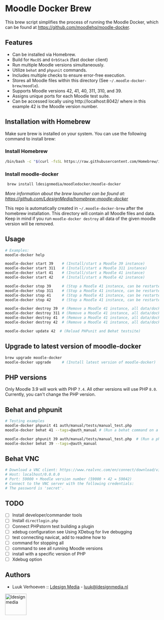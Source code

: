 # Moodle Docker Brew

This brew script simplifies the process of running the Moodle Docker, which can be found at https://github.com/moodlehq/moodle-docker.

## Features
- Can be installed via Homebrew.
- Build for `MacOS` and `OrbStack` (fast docker client)
- Run multiple Moodle versions simultaneously.
- Utilize `behat` and `phpunit` commands.
- Includes multiple checks to ensure error-free execution.
- Stores all Moodle files within this directory (See `~/.moodle-docker-brew/moodle`).
- Supports Moodle versions 42, 41, 40, 311, 310, and 39.
- Assigns unique ports for each Moodle test suite.
- Can be accessed locally using http://localhost:8042/ where in this example 42 is the Moodle version number.


## Installation with Homebrew

Make sure brew is installed on your system. You can use the following command to install brew:

### Install Homebrew
```bash
/bin/bash -c "$(curl -fsSL https://raw.githubusercontent.com/Homebrew/install/HEAD/install.sh)"
```

### Install moodle-docker
```bash
 brew install ldesignmedia/moodledocker/moodle-docker
```
_More information about the brew launcher can be found at: https://github.com/LdesignMedia/homebrew-moodle-docker_


This repo is automatically created in `~/.moodle-docker-brew` after the homebrew installation. This directory will contain all Moodle files and data.
Keep in mind if you run `moodle-docker destroy` all data of the given moodle version will be removed.

## Usage

```bash
# Examples:
moodle-docker help

moodle-docker start 39    # (Install/start a Moodle 39 instance)
moodle-docker start 311   # (Install/start a Moodle 311 instance)
moodle-docker start 41    # (Install/start a Moodle 41 instance)
moodle-docker start 42    # (Install/start a Moodle 42 instance)

moodle-docker stop 39     # (Stop a Moodle 41 instance, can be restarted with the start command)
moodle-docker stop 311    # (Stop a Moodle 41 instance, can be restarted with the start command)
moodle-docker stop 41     # (Stop a Moodle 41 instance, can be restarted with the start command)
moodle-docker stop 42     # (Stop a Moodle 41 instance, can be restarted with the start command)

moodle-docker destroy 39  # (Remove a Moodle 41 instance, all data/docker containers will be removed)
moodle-docker destroy 311 # (Remove a Moodle 41 instance, all data/docker containers will be removed)
moodle-docker destroy 41  # (Remove a Moodle 41 instance, all data/docker containers will be removed)
moodle-docker destroy 42  # (Remove a Moodle 41 instance, all data/docker containers will be removed)

moodle-docker update 42  # (Reload PHPunit and Behat testsite)
```

## Upgrade to latest version of moodle-docker

```bash
brew upgrade moodle-docker
moodle-docker upgrade     # (Install latest version of moodle-docker)
```

## PHP versions

Only Moodle 3.9 will work with PHP `7.4`. All other versions will use PHP `8.0`. 
Currently, you can't change the PHP version.


## Behat and phpunit

```bash
# Testing examples
moodle-docker phpunit 41 auth/manual/tests/manual_test.php
moodle-docker behat 41 --tags=@auth_manual # (Run a behat command on a running Moodle 41 instance)

moodle-docker phpunit 39 auth/manual/tests/manual_test.php  # (Run a phpunit command on a running Moodle 39 instance)
moodle-docker behat 39 --tags=@auth_manual
```
## Behat VNC

```bash
# Download a VNC client: https://www.realvnc.com/en/connect/download/viewer/
# Host: localhost/0.0.0.0
# Port: 59000 + Moodle version number (59000 + 42 = 59042)
# Connect to the VNC server with the following credentials:
# The password is 'secret'.
```

## TODO 

- [ ] Install developer/commander tools
- [ ] Install `directlogin.php`
- [ ] Connect PHPstorm test building a plugin
- [ ] xdebug configuration see Using XDebug for live debugging
- [ ] test connecting navicat, add to readme how to
- [ ] command for stopping all 
- [ ] command to see all running Moodle versions
- [ ] install with a specific version of PHP
- [ ] Xdebug option
 
## Authors
* Luuk Verhoeven :: [Ldesign Media](https://ldesignmedia.nl/) - [luuk@ldesignmedia.nl](luuk@ldesignmedia.nl)

<img src="https://ldesignmedia.nl/themes/ldesignmedia/assets/images/logo/logo.svg" alt="ldesignmedia" height="70px">
